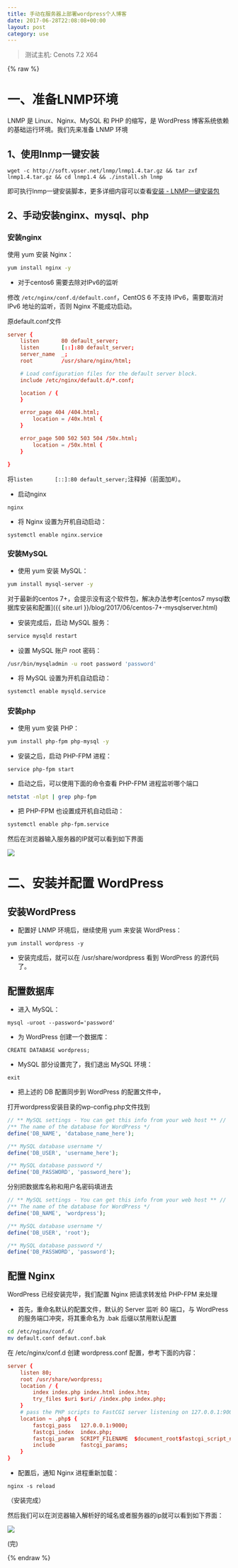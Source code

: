 ```yaml
---
title: 手动在服务器上部署wordpress个人博客
date: 2017-06-28T22:08:08+00:00
layout: post
category: use
---
```


> 测试主机: Cenots 7.2 X64 

{% raw %}

# 一、准备LNMP环境

LNMP 是 Linux、Nginx、MySQL 和 PHP 的缩写，是 WordPress 博客系统依赖的基础运行环境。我们先来准备 LNMP 环境

## 1、使用lnmp一键安装

```
wget -c http://soft.vpser.net/lnmp/lnmp1.4.tar.gz && tar zxf lnmp1.4.tar.gz && cd lnmp1.4 && ./install.sh lnmp
```

即可执行lnmp一键安装脚本，更多详细内容可以查看[安装 - LNMP一键安装包](https://lnmp.org/install.html)

## 2、手动安装nginx、mysql、php

### 安装nginx

使用 yum 安装 Nginx：

```zsh
yum install nginx -y
```
- 对于centos6 需要去除对IPv6的监听


修改 `/etc/nginx/conf.d/default.conf`，CentOS 6 不支持 IPv6，需要取消对 IPv6 地址的监听，否则 Nginx 不能成功启动。

原default.conf文件
```conf
server {
    listen       80 default_server;
    listen       [::]:80 default_server;
    server_name  _;
    root         /usr/share/nginx/html;

    # Load configuration files for the default server block.
    include /etc/nginx/default.d/*.conf;

    location / {
    }

    error_page 404 /404.html;
        location = /40x.html {
    }

    error_page 500 502 503 504 /50x.html;
        location = /50x.html {
    }

}
```

将`listen       [::]:80 default_server;`注释掉（前面加#）。

- 启动nginx

```
nginx
```

- 将 Nginx 设置为开机自动启动：

```
systemctl enable nginx.service
```


### 安装MySQL

- 使用 yum 安装 MySQL：

```zsh
yum install mysql-server -y
```

对于最新的centos 7+，会提示没有这个软件包，解决办法参考[centos7 mysql数据库安装和配置]({{ site.url }}/blog/2017/06/centos-7+-mysqlserver.html)

- 安装完成后，启动 MySQL 服务：

```zsh
service mysqld restart

```

- 设置 MySQL 账户 root 密码：

```zsh
/usr/bin/mysqladmin -u root password 'password'
```

- 将 MySQL 设置为开机自动启动：

```zsh
systemctl enable mysqld.service
```


### 安装php

- 使用 yum 安装 PHP：

```zsh
yum install php-fpm php-mysql -y
```

- 安装之后，启动 PHP-FPM 进程：

```
service php-fpm start
```

- 启动之后，可以使用下面的命令查看 PHP-FPM 进程监听哪个端口

```zsh
netstat -nlpt | grep php-fpm
```

- 把 PHP-FPM 也设置成开机自动启动：

```zsh
systemctl enable php-fpm.service
```

然后在浏览器输入服务器的IP就可以看到如下界面

![](/pics/2017/06/TIMscreenshot20170628114655.png)

# 二、安装并配置 WordPress

## 安装WordPress

- 配置好 LNMP 环境后，继续使用 yum 来安装 WordPress：
```
yum install wordpress -y
```

- 安装完成后，就可以在 /usr/share/wordpress 看到 WordPress 的源代码了。

## 配置数据库

- 进入 MySQL：
```
mysql -uroot --password='password'
```

- 为 WordPress 创建一个数据库：

```
CREATE DATABASE wordpress;
```

- MySQL 部分设置完了，我们退出 MySQL 环境：

```
exit
```

- 把上述的 DB 配置同步到 WordPress 的配置文件中，

打开wordpress安装目录的wp-config.php文件找到

```php
// ** MySQL settings - You can get this info from your web host ** //
/** The name of the database for WordPress */
define('DB_NAME', 'database_name_here');

/** MySQL database username */
define('DB_USER', 'username_here');

/** MySQL database password */
define('DB_PASSWORD', 'password_here');
```

分别把数据库名称和用户名密码填进去
```php
// ** MySQL settings - You can get this info from your web host ** //
/** The name of the database for WordPress */
define('DB_NAME', 'wordpress');

/** MySQL database username */
define('DB_USER', 'root');

/** MySQL database password */
define('DB_PASSWORD', 'password');
```

## 配置 Nginx

WordPress 已经安装完毕，我们配置 Nginx 把请求转发给 PHP-FPM 来处理

- 首先，重命名默认的配置文件，默认的 Server 监听 80 端口，与 WordPress 的服务端口冲突，将其重命名为 .bak 后缀以禁用默认配置

```zsh
cd /etc/nginx/conf.d/
mv default.conf defaut.conf.bak
```

在 /etc/nginx/conf.d 创建 wordpress.conf 配置，参考下面的内容：
```conf
server {
    listen 80;
    root /usr/share/wordpress;
    location / {
        index index.php index.html index.htm;
        try_files $uri $uri/ /index.php index.php;
    }
    # pass the PHP scripts to FastCGI server listening on 127.0.0.1:9000
    location ~ .php$ {
        fastcgi_pass   127.0.0.1:9000;
        fastcgi_index  index.php;
        fastcgi_param  SCRIPT_FILENAME  $document_root$fastcgi_script_name;
        include        fastcgi_params;
    }
}
```

- 配置后，通知 Nginx 进程重新加载：
```
nginx -s reload
```

（安装完成）


然后我们可以在浏览器输入解析好的域名或者服务器的ip就可以看到如下界面：

![](/pics/2017/06/TIMscreenshot20170628104823.png)

(完)

{% endraw %}
